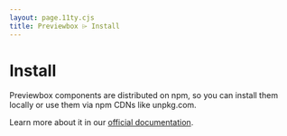 ```yaml
---
layout: page.11ty.cjs
title: Previewbox ⌲ Install
---
```


# Install

Previewbox components are distributed on npm, so you can install them locally or use them via npm CDNs like unpkg.com.


Learn more about it in our [official documentation](https://previewbox.link/docs/getting-started/installation).
